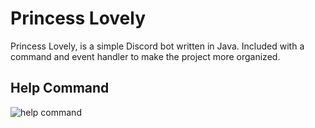 # Princess Lovely
Princess Lovely, is a simple Discord bot written in Java. Included with a command and event handler to make the project more organized.

## Help Command
![help command](https://cdn.discordapp.com/attachments/873441703330185250/907133290379612230/Screenshot_2021-11-08_130334.png)
